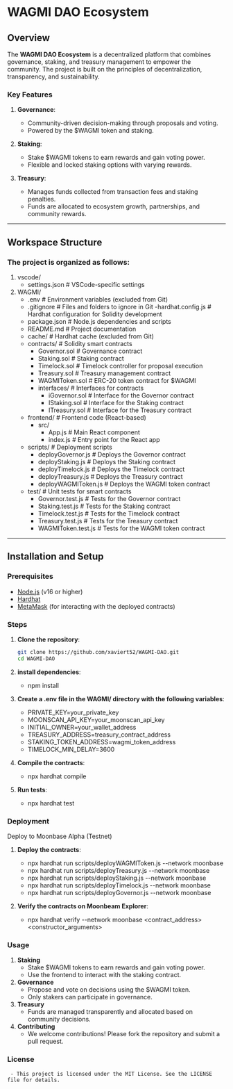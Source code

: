 # WAGMI DAO Ecosystem

## Overview
The **WAGMI DAO Ecosystem** is a decentralized platform that combines governance, staking, and treasury management to empower the community. The project is built on the principles of decentralization, transparency, and sustainability.

### Key Features
1. **Governance**: 
   - Community-driven decision-making through proposals and voting.
   - Powered by the $WAGMI token and staking.

2. **Staking**:
   - Stake $WAGMI tokens to earn rewards and gain voting power.
   - Flexible and locked staking options with varying rewards.

3. **Treasury**:
   - Manages funds collected from transaction fees and staking penalties.
   - Funds are allocated to ecosystem growth, partnerships, and community rewards.

---

## Workspace Structure
### The project is organized as follows:
1. vscode/ 
     - settings.json # VSCode-specific settings 
2. WAGMI/ 
     - .env # Environment variables (excluded from Git) 
     - .gitignore # Files and folders to ignore in Git 
      -hardhat.config.js # Hardhat configuration for Solidity development 
     - package.json # Node.js dependencies and scripts 
     - README.md # Project documentation 
     - cache/ # Hardhat cache (excluded from Git) 
     - contracts/ # Solidity smart contracts 
          + Governor.sol # Governance contract 
          + Staking.sol # Staking contract 
          + Timelock.sol # Timelock controller for proposal execution 
          + Treasury.sol # Treasury management contract 
          + WAGMIToken.sol # ERC-20 token contract for $WAGMI 
          + interfaces/ # Interfaces for contracts 
               - iGovernor.sol # Interface for the Governor contract 
               - IStaking.sol # Interface for the Staking contract 
               - ITreasury.sol # Interface for the Treasury contract 
     - frontend/ # Frontend code (React-based) 
          + src/ 
               - App.js # Main React component 
               - index.js # Entry point for the React app 
     - scripts/ # Deployment scripts 
          + deployGovernor.js # Deploys the Governor contract 
          + deployStaking.js # Deploys the Staking contract 
          + deployTimelock.js # Deploys the Timelock contract 
          + deployTreasury.js # Deploys the Treasury contract 
          + deployWAGMIToken.js # Deploys the WAGMI token contract 
     - test/ # Unit tests for smart contracts 
          + Governor.test.js # Tests for the Governor contract 
          + Staking.test.js # Tests for the Staking contract 
          + Timelock.test.js # Tests for the Timelock contract 
          + Treasury.test.js # Tests for the Treasury contract 
          + WAGMIToken.test.js # Tests for the WAGMI token contract


---

## Installation and Setup

### Prerequisites
- [Node.js](https://nodejs.org/) (v16 or higher)
- [Hardhat](https://hardhat.org/)
- [MetaMask](https://metamask.io/) (for interacting with the deployed contracts)

### Steps
1. **Clone the repository**:
   ```bash
   git clone https://github.com/xaviert52/WAGMI-DAO.git
   cd WAGMI-DAO

2. **install dependencies**:
   - npm install

3. **Create a .env file in the WAGMI/ directory with the following variables**:
     - PRIVATE_KEY=your_private_key
     - MOONSCAN_API_KEY=your_moonscan_api_key
     - INITIAL_OWNER=your_wallet_address
     - TREASURY_ADDRESS=treasury_contract_address
     - STAKING_TOKEN_ADDRESS=wagmi_token_address
     - TIMELOCK_MIN_DELAY=3600

4. **Compile the contracts**:
   - npx hardhat compile

5. **Run tests**:
   - npx hardhat test


### Deployment
Deploy to Moonbase Alpha (Testnet)
1. **Deploy the contracts**:
     - npx hardhat run scripts/deployWAGMIToken.js --network moonbase
     - npx hardhat run scripts/deployTreasury.js --network moonbase
     - npx hardhat run scripts/deployStaking.js --network moonbase
     - npx hardhat run scripts/deployTimelock.js --network moonbase
     - npx hardhat run scripts/deployGovernor.js --network moonbase

2. **Verify the contracts on Moonbeam Explorer**:
     - npx hardhat verify --network moonbase <contract_address> <constructor_arguments>

### Usage
1. **Staking**
     - Stake $WAGMI tokens to earn rewards and gain voting power.
     - Use the frontend to interact with the staking contract.
2. **Governance**
     - Propose and vote on decisions using the $WAGMI token.
     - Only stakers can participate in governance.
3. **Treasury**
     - Funds are managed transparently and allocated based on community decisions.
4. **Contributing**
     - We welcome contributions! Please fork the repository and submit a pull request.

### License
     - This project is licensed under the MIT License. See the LICENSE file for details.